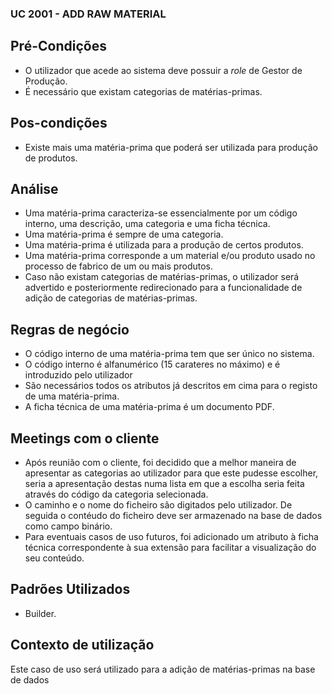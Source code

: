 ### UC 2001 - ADD RAW MATERIAL ###

## Pré-Condições ##

* O utilizador que acede ao sistema deve possuir a *role* de Gestor de Produção.
* É necessário que existam categorias de matérias-primas.

## Pos-condições ##

* Existe mais uma matéria-prima que poderá ser utilizada para produção de produtos.

## Análise ##

* Uma matéria-prima caracteriza-se essencialmente por um código interno, uma descrição, uma categoria e uma ficha técnica.
* Uma matéria-prima é sempre de uma categoria.
* Uma matéria-prima é utilizada para a produção de certos produtos.
* Uma matéria-prima corresponde a um material e/ou produto usado no processo de fabrico de um ou mais produtos.
* Caso não existam categorias de matérias-primas, o utilizador será advertido e posteriormente redirecionado para a funcionalidade de adição de categorias de matérias-primas.

## Regras de negócio ##

* O código interno de uma matéria-prima tem que ser único no sistema.
* O código interno é alfanumérico (15 carateres no máximo) e é introduzido pelo utilizador
* São necessários todos os atributos já descritos em cima para o registo de uma matéria-prima.
* A ficha técnica de uma matéria-prima é um documento PDF.

## Meetings com o cliente ##

* Após reunião com o cliente, foi decidido que a melhor maneira de apresentar as categorias ao utilizador para que este pudesse escolher, seria a apresentação destas numa lista em que a escolha seria feita através do código da categoria selecionada.
* O caminho e o nome do ficheiro são digitados pelo utilizador. De seguida o contéudo do ficheiro deve ser armazenado na base de dados como campo binário.
* Para eventuais casos de uso futuros, foi adicionado um atributo à ficha técnica correspondente à sua extensão para facilitar a visualização do seu conteúdo.

## Padrões Utilizados ##

* Builder.

## Contexto de utilização ##
Este caso de uso será utilizado para a adição de matérias-primas na base de dados
